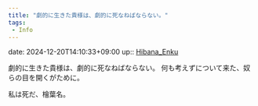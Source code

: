 ```yaml
---
title: "劇的に生きた貴様は、劇的に死なねばならない。"
tags:
 - Info
---
```


date: 2024-12-20T14:10:33+09:00
up:: [Hibana_Enku](Nacaria/Hibana_Enku.md)

劇的に生きた貴様は、劇的に死なねばならない。
何も考えずについて来た、奴らの目を開くがために。

私は死だ、檜葉名。

